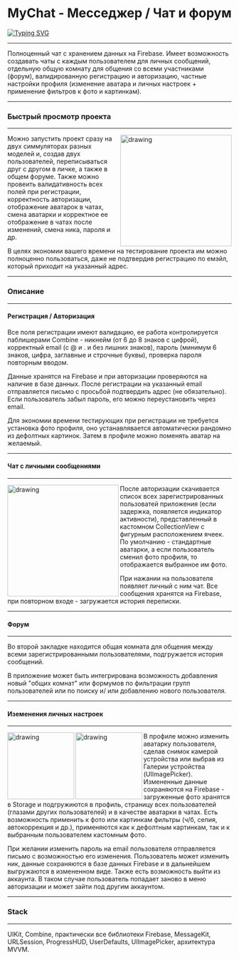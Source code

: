 
# MyChat - Месседжер / Чат и форум
[![Typing SVG](https://readme-typing-svg.herokuapp.com?font=Fira+Code&pause=1000&width=435&lines=MyChat+-+%D0%9C%D0%B5%D1%81%D1%81%D0%B5%D0%B4%D0%B6%D0%B5%D1%80+%2F+%D0%A7%D0%B0%D1%82+%D0%B8+%D1%84%D0%BE%D1%80%D1%83%D0%BC)](https://git.io/typing-svg)
***
Полноценный чат с хранением данных на Firebase. Имеет возможность создавать чаты с каждым пользователем для личных сообщений, отдельную общую комнату для общения со всеми участниками (форум), валидированную регистрацию и авторизацию, частные настройки профиля (изменение аватара и личных настроек + применение фильтров к фото и картинкам).

***

### Быстрый просмотр проекта
***
 <img align="right" src="https://im.wampi.ru/2022/10/29/SNIMOK-EKRANA-2022-10-29-V-12.40.33.png" alt="drawing" style="width:250px;"/> Можно запустить проект сразу на двух симмуляторах разных моделей и, создав двух пользователей, переписываться друг с другом в личке, а также в общем форуме. Также можно провеить валидативность всех полей при регистрации, корректность авторизации, отображение аватарок в чатах, смена аватарки и корректное ее отображение в чатах после изменений, смена ника, пароля и др. 

В целях экономии вашего времени на тестирование проекта им можно полноценно пользоваться, даже не подтвердив регистрацию по емэйл, который приходит на указанный адрес.
***

### Описание
***
#### Регистрация / Авторизация

Все поля регистрации имеют валидацию, ее работа контролируется паблишерами Combine - никнейм (от 6 до 8 знаков с цифрой), корректный email (с @ и . и без лишних знаков), пароль (минимум 6 знаков, цифра, заглавные и строчные буквы), проверка пароля повторным вводом.

Данные хранятся на Firebase и при авторизации проверяются на наличие в базе данных. После регистрации на указанный email отправляется письмо с просьбой подтвердить адрес (не обязательно). Если пользователь забыл пароль, его можно переустановить через email.

Для экономии времени тестирующих при регистрации не требуется установка фото профиля, оно устанавлявается автоматически рандомно из дефолтных картинок. Затем в профиле можно поменять аватар на желаемый. 

***
#### Чат с личными сообщениями
***

<img align="left" src="https://ic.wampi.ru/2022/10/29/SNIMOK-EKRANA-2022-10-29-V-13.26.41.png" alt="drawing" style="width:250px;"/> После авторизации скачивается список всех зарегистрированных пользоватей приложения (если задержка, появляется индикатор активности), представленный в кастомном CollectionView с фигурным расположением ячеек. По умолчанию - стандартные аватарки, а если пользователь сменил фото профиля, то отображается выбранное им фото.

При нажании на пользователя появляет личный с ним чат. Все сообщения хранятся на Firebase, при повторном входе - загружается история переписки. 

***
#### Форум
***

Во второй закладке находится общая комната для общения между всеми зарегистрированными пользователями, подгружается история сообщений. 

В приложение может быть интегрирована возможность добавления новый "общих комнат" или формумов по фильтрации групп пользователей или по поиску и/ или добавлению нового пользователя.

***
#### Иземенения личных настроек
***

<img align="left" src="https://im.wampi.ru/2022/10/29/SNIMOK-EKRANA-2022-10-29-V-13.42.02.png" alt="drawing" style="width:150px;"/>  <img align="left" src="https://im.wampi.ru/2022/10/29/SNIMOK-EKRANA-2022-10-29-V-14.27.03.png" alt="drawing" style="width:150px;"/> В профиле можно изменить аватарку пользователя, сделав снимок камерой устройства или выбрав из Галерии устройства (UIImagePicker). Измененные данные сохраняются на Firebase - загруженные фото хранятся в Storage и подгружиются в профиль, страницу всех пользователей (глазами других пользователей) и в качестве аватарки в чатах.
Есть возможность применить к фото или картинкам фильтры (ч/б, сепия, автокоррекция и др.), применяются как к дефолтным картинкам, так и к выбранным пользователем кастомным фото.

 При желании изменить пароль на email пользователя отправляется письмо с возможностью его изменения.
Пользователь может изменить ник, данные сохраняются в базе данных Firebase и в дальнейшем выгружаются в измененном виде. Также есть возможность выйти из аккаунта. В таком случае пользователь попадает заново в меню авторизации и может зайти под другим аккаунтом.





***
### Stack
***

UIKit, Combine, практически все библиотеки Firebase, MessageKit, URLSession, ProgressHUD, UserDefaults, UIImagePicker, архитектура MVVM.

<!-- <p align="center">
<img src="https://media.giphy.com/media/TC59t6BDltvM82ESoY/giphy.gif" alt="animated" /> -->
